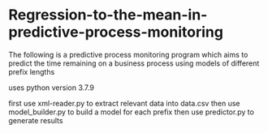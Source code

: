# Regression-to-the-mean-in-predictive-process-monitoring

The following is a predictive process monitoring program which aims to
predict the time remaining on a business process using models of different prefix lengths

uses python version 3.7.9

first use xml-reader.py to extract relevant data into data.csv
then use model_builder.py to build a model for each prefix
then use predictor.py to generate results
